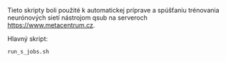 Tieto skripty boli použité k automatickej príprave a spúšťaniu trénovania neurónových sietí nástrojom qsub na serveroch https://www.metacentrum.cz.

Hlavný skript:
```
run_s_jobs.sh
```
